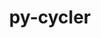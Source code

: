 ---
title: "py-cycler"
layout: cache
categories: [package, develop]
meta: {"compilers": ["gcc@11.4.0", "gcc@9.4.0", "none"], "num_specs": 112, "num_specs_by_stack": {"data-vis-sdk": 9, "e4s": 20, "e4s-neoverse-v2": 9, "e4s-neoverse_v1": 6, "e4s-oneapi": 9, "e4s-power": 3, "e4s-rocm-external": 9, "hep": 24, "ml-darwin-aarch64-mps": 7, "ml-linux-aarch64-cpu": 9, "ml-linux-aarch64-cuda": 9, "ml-linux-x86_64-cpu": 9, "ml-linux-x86_64-cuda": 9, "radiuss": 9, "root": 112}, "oss": ["sequoia", "ubuntu18.04", "ubuntu20.04", "ubuntu22.04", "ubuntu24.04"], "platforms": ["darwin", "linux"], "stacks": ["data-vis-sdk", "e4s", "e4s-neoverse-v2", "e4s-neoverse_v1", "e4s-oneapi", "e4s-power", "e4s-rocm-external", "hep", "ml-darwin-aarch64-mps", "ml-linux-aarch64-cpu", "ml-linux-aarch64-cuda", "ml-linux-x86_64-cpu", "ml-linux-x86_64-cuda", "radiuss", "root"], "targets": ["aarch64", "neoverse_v1", "neoverse_v2", "ppc64le", "x86_64_v3"], "versions": ["0.11.0"]}
spec_details: [{"compiler": "none", "hash": "2rxanbgy24b5hclmt4bcla7tmkkmuo5m", "os": "ubuntu24.04", "platform": "linux", "size": "-", "stacks": ["ml-linux-aarch64-cpu", "ml-linux-aarch64-cuda", "root"], "target": "aarch64", "variants": ["build_system=python_pip"], "versions": ["0.11.0"]}, {"compiler": "none", "hash": "3zmyooai42i5ogcczrqvzaueg3pmdcuw", "os": "ubuntu22.04", "platform": "linux", "size": "-", "stacks": ["e4s", "root"], "target": "x86_64_v3", "variants": ["build_system=python_pip"], "versions": ["0.11.0"]}, {"compiler": "none", "hash": "4flaxpb6u4evd7vj7kjdqntbetsi7c7c", "os": "ubuntu22.04", "platform": "linux", "size": "-", "stacks": ["e4s-neoverse-v2", "root"], "target": "neoverse_v2", "variants": ["build_system=python_pip"], "versions": ["0.11.0"]}, {"compiler": "gcc@11.4.0", "hash": "4wjhg2c5hb6hfyq5yq2ebgrvy4dgbykl", "os": "ubuntu22.04", "platform": "linux", "size": "-", "stacks": ["e4s-neoverse_v1", "root"], "target": "neoverse_v1", "variants": ["build_system=python_pip"], "versions": ["0.11.0"]}, {"compiler": "none", "hash": "5jupe6q2nbrrm5c6neigprmmkkeojwto", "os": "ubuntu22.04", "platform": "linux", "size": "-", "stacks": ["e4s-neoverse-v2", "root"], "target": "neoverse_v2", "variants": ["build_system=python_pip"], "versions": ["0.11.0"]}, {"compiler": "none", "hash": "64hkjld6z57xtq45sm2nusdjckdh2cef", "os": "ubuntu18.04", "platform": "linux", "size": "-", "stacks": ["radiuss", "root"], "target": "x86_64_v3", "variants": ["build_system=python_pip"], "versions": ["0.11.0"]}, {"compiler": "none", "hash": "6d45rilnf242z3s6toowwcboyliklbfs", "os": "ubuntu20.04", "platform": "linux", "size": "-", "stacks": ["data-vis-sdk", "root"], "target": "x86_64_v3", "variants": ["build_system=python_pip"], "versions": ["0.11.0"]}, {"compiler": "none", "hash": "6of7uwqhrptgg6sq52ldt4ukdbziigcy", "os": "sequoia", "platform": "darwin", "size": "-", "stacks": ["ml-darwin-aarch64-mps", "root"], "target": "aarch64", "variants": ["build_system=python_pip"], "versions": ["0.11.0"]}, {"compiler": "none", "hash": "6yprymeqc66o5r2co66p6jp7vsygzsy4", "os": "ubuntu22.04", "platform": "linux", "size": "-", "stacks": ["e4s-oneapi", "root"], "target": "x86_64_v3", "variants": ["build_system=python_pip"], "versions": ["0.11.0"]}, {"compiler": "none", "hash": "6z3avq3agyz7fv7xrjpdwidbbsmbavwh", "os": "sequoia", "platform": "darwin", "size": "-", "stacks": ["ml-darwin-aarch64-mps", "root"], "target": "aarch64", "variants": ["build_system=python_pip"], "versions": ["0.11.0"]}, {"compiler": "none", "hash": "7aasvedalht7r3ecatsrqeedbbo2gy7l", "os": "ubuntu22.04", "platform": "linux", "size": "-", "stacks": ["hep", "root"], "target": "x86_64_v3", "variants": ["build_system=python_pip"], "versions": ["0.11.0"]}, {"compiler": "none", "hash": "7pjcju5s574j7v7ox7ccuasnxv5a27lb", "os": "ubuntu22.04", "platform": "linux", "size": "-", "stacks": ["e4s", "root"], "target": "x86_64_v3", "variants": ["build_system=python_pip"], "versions": ["0.11.0"]}, {"compiler": "none", "hash": "7sikixefwjreb5bibdngybuy34ubbrz4", "os": "ubuntu18.04", "platform": "linux", "size": "-", "stacks": ["radiuss", "root"], "target": "x86_64_v3", "variants": ["build_system=python_pip"], "versions": ["0.11.0"]}, {"compiler": "none", "hash": "adpynxs7rxgss6uqpf2imrljjozn2yof", "os": "ubuntu22.04", "platform": "linux", "size": "-", "stacks": ["e4s-neoverse-v2", "root"], "target": "neoverse_v2", "variants": ["build_system=python_pip"], "versions": ["0.11.0"]}, {"compiler": "none", "hash": "b5gxuethyldjqwd2anfh3inos3ngwrew", "os": "ubuntu20.04", "platform": "linux", "size": "-", "stacks": ["data-vis-sdk", "root"], "target": "x86_64_v3", "variants": ["build_system=python_pip"], "versions": ["0.11.0"]}, {"compiler": "none", "hash": "b7d6tuocwctgt75kedijhvz5iaa5ydyq", "os": "ubuntu22.04", "platform": "linux", "size": "-", "stacks": ["e4s", "e4s-rocm-external", "root"], "target": "x86_64_v3", "variants": ["build_system=python_pip"], "versions": ["0.11.0"]}, {"compiler": "none", "hash": "bcplbb3wolpg6kyk3n2c4eszrkammcpg", "os": "sequoia", "platform": "darwin", "size": "-", "stacks": ["ml-darwin-aarch64-mps", "root"], "target": "aarch64", "variants": ["build_system=python_pip"], "versions": ["0.11.0"]}, {"compiler": "none", "hash": "beu6svszz2rvqvhdw7ublh5io5w4pgml", "os": "ubuntu24.04", "platform": "linux", "size": "-", "stacks": ["ml-linux-x86_64-cpu", "ml-linux-x86_64-cuda", "root"], "target": "x86_64_v3", "variants": ["build_system=python_pip"], "versions": ["0.11.0"]}, {"compiler": "gcc@9.4.0", "hash": "boerbqomjaufvbd5s5z45nx6rsnp5u4g", "os": "ubuntu20.04", "platform": "linux", "size": "-", "stacks": ["e4s-power", "root"], "target": "ppc64le", "variants": ["build_system=python_pip"], "versions": ["0.11.0"]}, {"compiler": "none", "hash": "c5cr6wgsgydvcgau4avgslkwx2lu33l7", "os": "ubuntu20.04", "platform": "linux", "size": "-", "stacks": ["data-vis-sdk", "root"], "target": "x86_64_v3", "variants": ["build_system=python_pip"], "versions": ["0.11.0"]}, {"compiler": "none", "hash": "cajlejc36dslpsyb4peqolq2zilfv4xy", "os": "ubuntu22.04", "platform": "linux", "size": "-", "stacks": ["e4s", "root"], "target": "x86_64_v3", "variants": ["build_system=python_pip"], "versions": ["0.11.0"]}, {"compiler": "none", "hash": "cc6f7odxjff435caojs7reduvnobogzo", "os": "ubuntu22.04", "platform": "linux", "size": "-", "stacks": ["e4s-neoverse-v2", "root"], "target": "neoverse_v2", "variants": ["build_system=python_pip"], "versions": ["0.11.0"]}, {"compiler": "none", "hash": "cpk4ioihr4kaeu7hliw75qsuba6tlrv2", "os": "ubuntu24.04", "platform": "linux", "size": "-", "stacks": ["ml-linux-aarch64-cpu", "ml-linux-aarch64-cuda", "root"], "target": "aarch64", "variants": ["build_system=python_pip"], "versions": ["0.11.0"]}, {"compiler": "none", "hash": "d2a4vfvzb5fz7iwoartoj4jwl7itbroa", "os": "ubuntu18.04", "platform": "linux", "size": "-", "stacks": ["radiuss", "root"], "target": "x86_64_v3", "variants": ["build_system=python_pip"], "versions": ["0.11.0"]}, {"compiler": "none", "hash": "dijfhnlb24znynvd4bqdsocxd2r3jntj", "os": "ubuntu22.04", "platform": "linux", "size": "-", "stacks": ["e4s", "root"], "target": "x86_64_v3", "variants": ["build_system=python_pip"], "versions": ["0.11.0"]}, {"compiler": "none", "hash": "dldm7ml2nrabxli65demnazrtwxuz4x4", "os": "ubuntu22.04", "platform": "linux", "size": "-", "stacks": ["hep", "root"], "target": "x86_64_v3", "variants": ["build_system=python_pip"], "versions": ["0.11.0"]}, {"compiler": "none", "hash": "e226iooglqegqhbbia37mtaxsv7chvgc", "os": "ubuntu24.04", "platform": "linux", "size": "-", "stacks": ["ml-linux-aarch64-cpu", "ml-linux-aarch64-cuda", "root"], "target": "aarch64", "variants": ["build_system=python_pip"], "versions": ["0.11.0"]}, {"compiler": "none", "hash": "e6xlr5f334iqokkvacsm5rbus4sz4isy", "os": "ubuntu24.04", "platform": "linux", "size": "-", "stacks": ["ml-linux-aarch64-cpu", "ml-linux-aarch64-cuda", "root"], "target": "aarch64", "variants": ["build_system=python_pip"], "versions": ["0.11.0"]}, {"compiler": "none", "hash": "ec7uk47ohgi4wbsgkwr5a454dlhcu636", "os": "sequoia", "platform": "darwin", "size": "-", "stacks": ["ml-darwin-aarch64-mps", "root"], "target": "aarch64", "variants": ["build_system=python_pip"], "versions": ["0.11.0"]}, {"compiler": "none", "hash": "ecjxsk3u6fwaesydextk7gpizrurw5ha", "os": "ubuntu22.04", "platform": "linux", "size": "-", "stacks": ["e4s", "hep", "root"], "target": "x86_64_v3", "variants": ["build_system=python_pip"], "versions": ["0.11.0"]}, {"compiler": "none", "hash": "emackfhkk2cznya7cj7f5jnqao4qmja3", "os": "ubuntu22.04", "platform": "linux", "size": "-", "stacks": ["hep", "root"], "target": "x86_64_v3", "variants": ["build_system=python_pip"], "versions": ["0.11.0"]}, {"compiler": "none", "hash": "eoih7q4zmyiwebmeaupny2j4gu6nv4q5", "os": "ubuntu22.04", "platform": "linux", "size": "-", "stacks": ["hep", "root"], "target": "x86_64_v3", "variants": ["build_system=python_pip"], "versions": ["0.11.0"]}, {"compiler": "none", "hash": "eq2pjv6x6ksdclawdu4wncnlarysnmif", "os": "ubuntu22.04", "platform": "linux", "size": "-", "stacks": ["hep", "root"], "target": "x86_64_v3", "variants": ["build_system=python_pip"], "versions": ["0.11.0"]}, {"compiler": "none", "hash": "f7wtndrsltgret3yujslsaunkshf5vdg", "os": "ubuntu20.04", "platform": "linux", "size": "-", "stacks": ["data-vis-sdk", "root"], "target": "x86_64_v3", "variants": ["build_system=python_pip"], "versions": ["0.11.0"]}, {"compiler": "none", "hash": "fvzv6u3t6xzgge72xbxvxzw6qww7zwlu", "os": "sequoia", "platform": "darwin", "size": "-", "stacks": ["ml-darwin-aarch64-mps", "root"], "target": "aarch64", "variants": ["build_system=python_pip"], "versions": ["0.11.0"]}, {"compiler": "none", "hash": "fybq3nzm6nhm2k5ntkdgpcyr43a5ojdd", "os": "ubuntu22.04", "platform": "linux", "size": "-", "stacks": ["e4s-oneapi", "root"], "target": "x86_64_v3", "variants": ["build_system=python_pip"], "versions": ["0.11.0"]}, {"compiler": "none", "hash": "fyt6j224y5j7cfmo2aob5synypexpsk2", "os": "ubuntu18.04", "platform": "linux", "size": "-", "stacks": ["radiuss", "root"], "target": "x86_64_v3", "variants": ["build_system=python_pip"], "versions": ["0.11.0"]}, {"compiler": "none", "hash": "genmkfv7btqcup6h5zepfvdvwah6ybkw", "os": "sequoia", "platform": "darwin", "size": "-", "stacks": ["ml-darwin-aarch64-mps", "root"], "target": "aarch64", "variants": ["build_system=python_pip"], "versions": ["0.11.0"]}, {"compiler": "none", "hash": "gn4yhkjlwnkekmtq3daauxs6tqshjpcm", "os": "ubuntu22.04", "platform": "linux", "size": "-", "stacks": ["e4s-neoverse-v2", "root"], "target": "neoverse_v2", "variants": ["build_system=python_pip"], "versions": ["0.11.0"]}, {"compiler": "none", "hash": "gpcjji3l2oo53gwnuauze4gd2yf2pqd6", "os": "ubuntu22.04", "platform": "linux", "size": "-", "stacks": ["e4s", "e4s-rocm-external", "hep", "root"], "target": "x86_64_v3", "variants": ["build_system=python_pip"], "versions": ["0.11.0"]}, {"compiler": "none", "hash": "gs6qj2jjizfrz3na6peuqtb6glrbgoa6", "os": "ubuntu22.04", "platform": "linux", "size": "-", "stacks": ["e4s", "e4s-rocm-external", "root"], "target": "x86_64_v3", "variants": ["build_system=python_pip"], "versions": ["0.11.0"]}, {"compiler": "none", "hash": "h3yuzwavdie6wfr352t7zbplczabuiil", "os": "ubuntu22.04", "platform": "linux", "size": "-", "stacks": ["e4s", "root"], "target": "x86_64_v3", "variants": ["build_system=python_pip"], "versions": ["0.11.0"]}, {"compiler": "none", "hash": "hftaxfgz642wakeqcrjcrqqupfnh5ygn", "os": "ubuntu22.04", "platform": "linux", "size": "-", "stacks": ["e4s-neoverse-v2", "root"], "target": "neoverse_v2", "variants": ["build_system=python_pip"], "versions": ["0.11.0"]}, {"compiler": "none", "hash": "hh64523ih5lh6k2acuhrhjftx7getb2k", "os": "ubuntu24.04", "platform": "linux", "size": "-", "stacks": ["ml-linux-x86_64-cpu", "ml-linux-x86_64-cuda", "root"], "target": "x86_64_v3", "variants": ["build_system=python_pip"], "versions": ["0.11.0"]}, {"compiler": "none", "hash": "hib5uspnrb36lqydimvtdm7hfapu4dcs", "os": "ubuntu22.04", "platform": "linux", "size": "-", "stacks": ["e4s-oneapi", "root"], "target": "x86_64_v3", "variants": ["build_system=python_pip"], "versions": ["0.11.0"]}, {"compiler": "none", "hash": "hr2cwlczjz3sd52p67ss2mgmqkodxzmo", "os": "ubuntu22.04", "platform": "linux", "size": "-", "stacks": ["e4s", "root"], "target": "x86_64_v3", "variants": ["build_system=python_pip"], "versions": ["0.11.0"]}, {"compiler": "none", "hash": "iaq4q6zf2xpovruera7mpxyexqb3zn7x", "os": "ubuntu22.04", "platform": "linux", "size": "-", "stacks": ["e4s", "e4s-rocm-external", "root"], "target": "x86_64_v3", "variants": ["build_system=python_pip"], "versions": ["0.11.0"]}, {"compiler": "none", "hash": "idc52czlzfaqhgdbwv5jf353cvdlho5s", "os": "ubuntu24.04", "platform": "linux", "size": "-", "stacks": ["ml-linux-x86_64-cpu", "ml-linux-x86_64-cuda", "root"], "target": "x86_64_v3", "variants": ["build_system=python_pip"], "versions": ["0.11.0"]}, {"compiler": "gcc@11.4.0", "hash": "ingq6xetxndgsnjwvdzoah7pvlu4xqoj", "os": "ubuntu22.04", "platform": "linux", "size": "-", "stacks": ["e4s-neoverse_v1", "root"], "target": "neoverse_v1", "variants": ["build_system=python_pip"], "versions": ["0.11.0"]}, {"compiler": "none", "hash": "ipknnvnr4g3sqpsky2xjvvyuu7u3sxxs", "os": "ubuntu18.04", "platform": "linux", "size": "-", "stacks": ["radiuss", "root"], "target": "x86_64_v3", "variants": ["build_system=python_pip"], "versions": ["0.11.0"]}, {"compiler": "none", "hash": "iulouiayft54iqngkwbz5gen23xo57oj", "os": "ubuntu22.04", "platform": "linux", "size": "-", "stacks": ["e4s-neoverse-v2", "root"], "target": "neoverse_v2", "variants": ["build_system=python_pip"], "versions": ["0.11.0"]}, {"compiler": "gcc@11.4.0", "hash": "iw4xm6jgvdjrimlirrbnbch7ho3b3a5s", "os": "ubuntu22.04", "platform": "linux", "size": "-", "stacks": ["e4s-neoverse_v1", "root"], "target": "neoverse_v1", "variants": ["build_system=python_pip"], "versions": ["0.11.0"]}, {"compiler": "none", "hash": "jbv4nfin2migxpvsvmz6oz6ecre3ei74", "os": "ubuntu24.04", "platform": "linux", "size": "-", "stacks": ["ml-linux-x86_64-cpu", "ml-linux-x86_64-cuda", "root"], "target": "x86_64_v3", "variants": ["build_system=python_pip"], "versions": ["0.11.0"]}, {"compiler": "none", "hash": "jdf4u6mnug3qoag2zmyvmvrf6trdd4lj", "os": "ubuntu22.04", "platform": "linux", "size": "-", "stacks": ["hep", "root"], "target": "x86_64_v3", "variants": ["build_system=python_pip"], "versions": ["0.11.0"]}, {"compiler": "none", "hash": "jevur37k7ppvv55lxqir7skyjepen2fx", "os": "ubuntu18.04", "platform": "linux", "size": "-", "stacks": ["radiuss", "root"], "target": "x86_64_v3", "variants": ["build_system=python_pip"], "versions": ["0.11.0"]}, {"compiler": "none", "hash": "jmjidury5owr24uzzg3boac6cbaw4jxv", "os": "ubuntu22.04", "platform": "linux", "size": "-", "stacks": ["e4s", "root"], "target": "x86_64_v3", "variants": ["build_system=python_pip"], "versions": ["0.11.0"]}, {"compiler": "none", "hash": "karsbitujattzk2gihhcagat2kivskuu", "os": "ubuntu22.04", "platform": "linux", "size": "-", "stacks": ["e4s", "e4s-rocm-external", "root"], "target": "x86_64_v3", "variants": ["build_system=python_pip"], "versions": ["0.11.0"]}, {"compiler": "none", "hash": "kbkqz6mybhfhqingft3is47nurrialsa", "os": "ubuntu22.04", "platform": "linux", "size": "-", "stacks": ["hep", "root"], "target": "x86_64_v3", "variants": ["build_system=python_pip"], "versions": ["0.11.0"]}, {"compiler": "gcc@11.4.0", "hash": "kutjrvwqvnslzddscpwgak6stzxbb7fy", "os": "ubuntu22.04", "platform": "linux", "size": "-", "stacks": ["e4s-neoverse_v1", "root"], "target": "neoverse_v1", "variants": ["build_system=python_pip"], "versions": ["0.11.0"]}, {"compiler": "none", "hash": "laszfs72epu2b3xq26sgrprmqw6vxsvl", "os": "ubuntu20.04", "platform": "linux", "size": "-", "stacks": ["data-vis-sdk", "root"], "target": "x86_64_v3", "variants": ["build_system=python_pip"], "versions": ["0.11.0"]}, {"compiler": "none", "hash": "lfuobzmbxxwqwc673jfmqewyqplqvxwv", "os": "ubuntu22.04", "platform": "linux", "size": "-", "stacks": ["hep", "root"], "target": "x86_64_v3", "variants": ["build_system=python_pip"], "versions": ["0.11.0"]}, {"compiler": "none", "hash": "llmknfdgjporm66loyhs72plk4kswjet", "os": "sequoia", "platform": "darwin", "size": "-", "stacks": ["ml-darwin-aarch64-mps", "root"], "target": "aarch64", "variants": ["build_system=python_pip"], "versions": ["0.11.0"]}, {"compiler": "none", "hash": "lovqnzbofwy4ebugixdd7dow6yjaib5k", "os": "ubuntu22.04", "platform": "linux", "size": "-", "stacks": ["hep", "root"], "target": "x86_64_v3", "variants": ["build_system=python_pip"], "versions": ["0.11.0"]}, {"compiler": "none", "hash": "lp4iikttlxzimy43pzhphedb5l2o3lac", "os": "ubuntu22.04", "platform": "linux", "size": "-", "stacks": ["hep", "root"], "target": "x86_64_v3", "variants": ["build_system=python_pip"], "versions": ["0.11.0"]}, {"compiler": "none", "hash": "lw52oylp7pkyddlfxdflfg2hrxirsdxp", "os": "ubuntu18.04", "platform": "linux", "size": "-", "stacks": ["radiuss", "root"], "target": "x86_64_v3", "variants": ["build_system=python_pip"], "versions": ["0.11.0"]}, {"compiler": "none", "hash": "m2ustysve3qtf64fsld5bf5kuyduzezg", "os": "ubuntu22.04", "platform": "linux", "size": "-", "stacks": ["e4s", "root"], "target": "x86_64_v3", "variants": ["build_system=python_pip"], "versions": ["0.11.0"]}, {"compiler": "none", "hash": "mbrdfsv2cy24mdt35zzffq2indmlprul", "os": "ubuntu22.04", "platform": "linux", "size": "-", "stacks": ["e4s", "root"], "target": "x86_64_v3", "variants": ["build_system=python_pip"], "versions": ["0.11.0"]}, {"compiler": "gcc@9.4.0", "hash": "mq3c2mxxzq7e4nk6nqgi2zrwey7lbyga", "os": "ubuntu20.04", "platform": "linux", "size": "-", "stacks": ["e4s-power", "root"], "target": "ppc64le", "variants": ["build_system=python_pip"], "versions": ["0.11.0"]}, {"compiler": "none", "hash": "ndlxj4ftz53ozgiwsl6mfbxzvjqpb4fv", "os": "ubuntu20.04", "platform": "linux", "size": "-", "stacks": ["data-vis-sdk", "root"], "target": "x86_64_v3", "variants": ["build_system=python_pip"], "versions": ["0.11.0"]}, {"compiler": "none", "hash": "nicbt6alp6oiuyyqpcicqpsddhhxajfv", "os": "ubuntu24.04", "platform": "linux", "size": "-", "stacks": ["ml-linux-x86_64-cpu", "ml-linux-x86_64-cuda", "root"], "target": "x86_64_v3", "variants": ["build_system=python_pip"], "versions": ["0.11.0"]}, {"compiler": "none", "hash": "ornihuppfxapujivhsny5p5swp5t44b2", "os": "ubuntu22.04", "platform": "linux", "size": "-", "stacks": ["hep", "root"], "target": "x86_64_v3", "variants": ["build_system=python_pip"], "versions": ["0.11.0"]}, {"compiler": "none", "hash": "oxefu5jjiksnjmeqzdt2umsp3pz2w6ad", "os": "ubuntu22.04", "platform": "linux", "size": "-", "stacks": ["hep", "root"], "target": "x86_64_v3", "variants": ["build_system=python_pip"], "versions": ["0.11.0"]}, {"compiler": "none", "hash": "p3zkuyiwma3vvt33qen3by3rb3l2wlwo", "os": "ubuntu22.04", "platform": "linux", "size": "-", "stacks": ["e4s-oneapi", "root"], "target": "x86_64_v3", "variants": ["build_system=python_pip"], "versions": ["0.11.0"]}, {"compiler": "none", "hash": "pg2zcl6qkb4v4gwixnmludwolfywrtuk", "os": "ubuntu22.04", "platform": "linux", "size": "-", "stacks": ["e4s-oneapi", "root"], "target": "x86_64_v3", "variants": ["build_system=python_pip"], "versions": ["0.11.0"]}, {"compiler": "none", "hash": "ptwk6ozsdnpw6fiu3qpztwbmksaerjmb", "os": "ubuntu24.04", "platform": "linux", "size": "-", "stacks": ["ml-linux-aarch64-cpu", "ml-linux-aarch64-cuda", "root"], "target": "aarch64", "variants": ["build_system=python_pip"], "versions": ["0.11.0"]}, {"compiler": "none", "hash": "pu3uk6y2yxghwyjuetoywsmhpbyc5d7c", "os": "ubuntu24.04", "platform": "linux", "size": "-", "stacks": ["ml-linux-x86_64-cpu", "ml-linux-x86_64-cuda", "root"], "target": "x86_64_v3", "variants": ["build_system=python_pip"], "versions": ["0.11.0"]}, {"compiler": "none", "hash": "pyeju5bflcvyomxaysni65dn7s6s3eo4", "os": "ubuntu22.04", "platform": "linux", "size": "-", "stacks": ["e4s-oneapi", "root"], "target": "x86_64_v3", "variants": ["build_system=python_pip"], "versions": ["0.11.0"]}, {"compiler": "none", "hash": "qdvyyahvmkn46pq2ue6rg35y5xpucea7", "os": "ubuntu24.04", "platform": "linux", "size": "-", "stacks": ["ml-linux-aarch64-cpu", "ml-linux-aarch64-cuda", "root"], "target": "aarch64", "variants": ["build_system=python_pip"], "versions": ["0.11.0"]}, {"compiler": "none", "hash": "qfzwu6kmxegztm2fodgs5pnx54yqttmf", "os": "ubuntu22.04", "platform": "linux", "size": "-", "stacks": ["e4s", "e4s-rocm-external", "root"], "target": "x86_64_v3", "variants": ["build_system=python_pip"], "versions": ["0.11.0"]}, {"compiler": "none", "hash": "qgbgu6ma262dellt4qgmizccbgfltnyd", "os": "ubuntu22.04", "platform": "linux", "size": "-", "stacks": ["e4s-oneapi", "root"], "target": "x86_64_v3", "variants": ["build_system=python_pip"], "versions": ["0.11.0"]}, {"compiler": "none", "hash": "qh53z64rwfuhjmr3jzjja5i5di2wzoqk", "os": "ubuntu22.04", "platform": "linux", "size": "-", "stacks": ["hep", "root"], "target": "x86_64_v3", "variants": ["build_system=python_pip"], "versions": ["0.11.0"]}, {"compiler": "none", "hash": "qwnw3btpmaaijvhckla7rl3k2uczwnuj", "os": "ubuntu22.04", "platform": "linux", "size": "-", "stacks": ["e4s", "root"], "target": "x86_64_v3", "variants": ["build_system=python_pip"], "versions": ["0.11.0"]}, {"compiler": "none", "hash": "qx43ufy4voa37bgpcg4hkupewghlorfn", "os": "ubuntu22.04", "platform": "linux", "size": "-", "stacks": ["e4s", "e4s-rocm-external", "root"], "target": "x86_64_v3", "variants": ["build_system=python_pip"], "versions": ["0.11.0"]}, {"compiler": "none", "hash": "rfvgzumtv6f2235ifefu3heopcti6srf", "os": "ubuntu22.04", "platform": "linux", "size": "-", "stacks": ["hep", "root"], "target": "x86_64_v3", "variants": ["build_system=python_pip"], "versions": ["0.11.0"]}, {"compiler": "none", "hash": "robptmuqwhooarcj7hpaaan6fofvozfr", "os": "ubuntu18.04", "platform": "linux", "size": "-", "stacks": ["radiuss", "root"], "target": "x86_64_v3", "variants": ["build_system=python_pip"], "versions": ["0.11.0"]}, {"compiler": "none", "hash": "rtcrfp3oepooz3hwuxzi3a5ibvlmach5", "os": "ubuntu24.04", "platform": "linux", "size": "-", "stacks": ["ml-linux-aarch64-cpu", "ml-linux-aarch64-cuda", "root"], "target": "aarch64", "variants": ["build_system=python_pip"], "versions": ["0.11.0"]}, {"compiler": "none", "hash": "s6jctm3dh5hqic5kbhysjpk4z4vexade", "os": "ubuntu24.04", "platform": "linux", "size": "-", "stacks": ["ml-linux-aarch64-cpu", "ml-linux-aarch64-cuda", "root"], "target": "aarch64", "variants": ["build_system=python_pip"], "versions": ["0.11.0"]}, {"compiler": "none", "hash": "sliygo3ppbeofqfwpkhoyr4jrf5qqyfd", "os": "ubuntu24.04", "platform": "linux", "size": "-", "stacks": ["ml-linux-aarch64-cpu", "ml-linux-aarch64-cuda", "root"], "target": "aarch64", "variants": ["build_system=python_pip"], "versions": ["0.11.0"]}, {"compiler": "none", "hash": "slol6vxuo4ptphazqjmbvx4a34zrhosv", "os": "ubuntu20.04", "platform": "linux", "size": "-", "stacks": ["data-vis-sdk", "root"], "target": "x86_64_v3", "variants": ["build_system=python_pip"], "versions": ["0.11.0"]}, {"compiler": "none", "hash": "ubky5gzohztz32bwxzstm6y3zbkeay4y", "os": "ubuntu22.04", "platform": "linux", "size": "-", "stacks": ["hep", "root"], "target": "x86_64_v3", "variants": ["build_system=python_pip"], "versions": ["0.11.0"]}, {"compiler": "none", "hash": "ude5w5lf2bcgqfrz77azo6j4qtks52o4", "os": "ubuntu22.04", "platform": "linux", "size": "-", "stacks": ["hep", "root"], "target": "x86_64_v3", "variants": ["build_system=python_pip"], "versions": ["0.11.0"]}, {"compiler": "none", "hash": "uhfl7yf3s5e7k5ssnzlevciq2yvzxxcd", "os": "ubuntu22.04", "platform": "linux", "size": "-", "stacks": ["hep", "root"], "target": "x86_64_v3", "variants": ["build_system=python_pip"], "versions": ["0.11.0"]}, {"compiler": "none", "hash": "vbtwyy6wzfa4ujqdt3jc5xjei5iic6ba", "os": "ubuntu24.04", "platform": "linux", "size": "-", "stacks": ["ml-linux-x86_64-cpu", "ml-linux-x86_64-cuda", "root"], "target": "x86_64_v3", "variants": ["build_system=python_pip"], "versions": ["0.11.0"]}, {"compiler": "none", "hash": "vcuvz3oyts6wdqvowsn7nx4l4jmnpauc", "os": "ubuntu22.04", "platform": "linux", "size": "-", "stacks": ["e4s-oneapi", "root"], "target": "x86_64_v3", "variants": ["build_system=python_pip"], "versions": ["0.11.0"]}, {"compiler": "none", "hash": "vvcevk4f7oec6c3dndtdif5mj7k3yssb", "os": "ubuntu22.04", "platform": "linux", "size": "-", "stacks": ["e4s", "e4s-rocm-external", "root"], "target": "x86_64_v3", "variants": ["build_system=python_pip"], "versions": ["0.11.0"]}, {"compiler": "none", "hash": "vyz2sj6ncaoiqjbl5s3e5r6vaii374n4", "os": "ubuntu18.04", "platform": "linux", "size": "-", "stacks": ["radiuss", "root"], "target": "x86_64_v3", "variants": ["build_system=python_pip"], "versions": ["0.11.0"]}, {"compiler": "none", "hash": "w3fficjv5ul5yej7ncjnvox2uzm4al2f", "os": "ubuntu24.04", "platform": "linux", "size": "-", "stacks": ["ml-linux-x86_64-cpu", "ml-linux-x86_64-cuda", "root"], "target": "x86_64_v3", "variants": ["build_system=python_pip"], "versions": ["0.11.0"]}, {"compiler": "none", "hash": "w6acvifjtaxrjssevyhzozw3fpmjgsj7", "os": "ubuntu22.04", "platform": "linux", "size": "-", "stacks": ["e4s-oneapi", "root"], "target": "x86_64_v3", "variants": ["build_system=python_pip"], "versions": ["0.11.0"]}, {"compiler": "none", "hash": "wbm6ak6kve3dcovkyi5yc6zecejrwdbw", "os": "ubuntu24.04", "platform": "linux", "size": "-", "stacks": ["ml-linux-x86_64-cpu", "ml-linux-x86_64-cuda", "root"], "target": "x86_64_v3", "variants": ["build_system=python_pip"], "versions": ["0.11.0"]}, {"compiler": "none", "hash": "wljfv5peqxoepw55vkwr2aayr3mznzd6", "os": "ubuntu22.04", "platform": "linux", "size": "-", "stacks": ["hep", "root"], "target": "x86_64_v3", "variants": ["build_system=python_pip"], "versions": ["0.11.0"]}, {"compiler": "none", "hash": "wvwebnyyb2gyx3opjztr57u763qbjktg", "os": "ubuntu20.04", "platform": "linux", "size": "-", "stacks": ["data-vis-sdk", "root"], "target": "x86_64_v3", "variants": ["build_system=python_pip"], "versions": ["0.11.0"]}, {"compiler": "none", "hash": "xjrp54hpceciquzylpnx6mnywykcxdun", "os": "ubuntu22.04", "platform": "linux", "size": "-", "stacks": ["e4s-neoverse-v2", "root"], "target": "neoverse_v2", "variants": ["build_system=python_pip"], "versions": ["0.11.0"]}, {"compiler": "gcc@9.4.0", "hash": "xknacxeexcdsl3o6rtjrvzy625ppr3od", "os": "ubuntu20.04", "platform": "linux", "size": "-", "stacks": ["e4s-power", "root"], "target": "ppc64le", "variants": ["build_system=python_pip"], "versions": ["0.11.0"]}, {"compiler": "gcc@11.4.0", "hash": "xqm4mniglbsv56r5zkjuz52rlzv3a2qs", "os": "ubuntu22.04", "platform": "linux", "size": "-", "stacks": ["e4s-neoverse_v1", "root"], "target": "neoverse_v1", "variants": ["build_system=python_pip"], "versions": ["0.11.0"]}, {"compiler": "none", "hash": "yla47pwfeiovkttmicqfmgcd4qekcvkp", "os": "ubuntu22.04", "platform": "linux", "size": "-", "stacks": ["hep", "root"], "target": "x86_64_v3", "variants": ["build_system=python_pip"], "versions": ["0.11.0"]}, {"compiler": "none", "hash": "yoc4z2zzdtyld2eisgmm5656ty6csssm", "os": "ubuntu22.04", "platform": "linux", "size": "-", "stacks": ["hep", "root"], "target": "x86_64_v3", "variants": ["build_system=python_pip"], "versions": ["0.11.0"]}, {"compiler": "none", "hash": "yxrzmdwmnbvldgb5qhwg4jlwwfrszhly", "os": "ubuntu22.04", "platform": "linux", "size": "-", "stacks": ["hep", "root"], "target": "x86_64_v3", "variants": ["build_system=python_pip"], "versions": ["0.11.0"]}, {"compiler": "none", "hash": "z6bkfbi3ajxwvbddvhwazwuwzmllulqv", "os": "ubuntu22.04", "platform": "linux", "size": "-", "stacks": ["hep", "root"], "target": "x86_64_v3", "variants": ["build_system=python_pip"], "versions": ["0.11.0"]}, {"compiler": "none", "hash": "zi4ntlolybfrpbpw2otifv2zqdn5ydeg", "os": "ubuntu20.04", "platform": "linux", "size": "-", "stacks": ["data-vis-sdk", "root"], "target": "x86_64_v3", "variants": ["build_system=python_pip"], "versions": ["0.11.0"]}, {"compiler": "gcc@11.4.0", "hash": "zu3mcz3v7pzk35tejzubhjry6bg3kxyh", "os": "ubuntu22.04", "platform": "linux", "size": "-", "stacks": ["e4s-neoverse_v1", "root"], "target": "neoverse_v1", "variants": ["build_system=python_pip"], "versions": ["0.11.0"]}, {"compiler": "none", "hash": "zyhgehdhlwxmcgymp7gq5b3ylx6ii4y3", "os": "ubuntu22.04", "platform": "linux", "size": "-", "stacks": ["e4s", "e4s-rocm-external", "root"], "target": "x86_64_v3", "variants": ["build_system=python_pip"], "versions": ["0.11.0"]}, {"compiler": "none", "hash": "zyvcdgiarixru2bbrmdoe4qmo5oar7lj", "os": "ubuntu22.04", "platform": "linux", "size": "-", "stacks": ["e4s-neoverse-v2", "root"], "target": "neoverse_v2", "variants": ["build_system=python_pip"], "versions": ["0.11.0"]}]
---